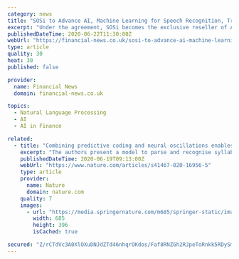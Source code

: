 ```yaml
---
category: news
title: "SOSi to Advance AI, Machine Learning for Speech Recognition, Translation Offerings"
excerpt: "Under the agreement, SOSi becomes the exclusive reseller of AppTek products to US federal, state, and local government entities. As part of the deal, Julian Setian, SOSi´s President and CEO, will become a member of AppTek´s board of directors."
publishedDateTime: 2020-06-22T11:30:00Z
webUrl: "https://financial-news.co.uk/sosi-to-advance-ai-machine-learning-for-speech-recognit/"
type: article
quality: 30
heat: 30
published: false

provider:
  name: Financial News
  domain: financial-news.co.uk

topics:
  - Natural Language Processing
  - AI
  - AI in Finance

related:
  - title: "Combining predictive coding and neural oscillations enables online syllable recognition in natural speech"
    excerpt: "The authors present a model to parse and recognise syllables on-line in natural speech sentences that combine predictive coding and neural oscillations. They use simulations from different versions of the model to establish the importance of both theta-gamma coupling and the reset of accumulated evidence in continuous speech processing."
    publishedDateTime: 2020-06-19T09:13:00Z
    webUrl: "https://www.nature.com/articles/s41467-020-16956-5"
    type: article
    provider:
      name: Nature
      domain: nature.com
    quality: 7
    images:
      - url: "https://media.springernature.com/m685/springer-static/image/art%3A10.1038%2Fs41467-020-16956-5/MediaObjects/41467_2020_16956_Fig1_HTML.png"
        width: 685
        height: 396
        isCached: true

secured: "Z/rCTdVc3A0XlOXuDNJdZTd46nhqrOKdos/Faf8RNZGh2RJpeToRnkk5RDySmvdIFZYHvlJzEaG5QZyFiDFdntta6OtXSc7fTbO1HAc8NXFqP1ukUP3q/RTlSmqgT5lNcudC52MQYP4tbFF1Qt3HDAM55DB48nGHN0rdE9q7JbEdmPiV1aYdGS6M60JMDczjGlV7v6uNZ6VnP+toaoARe9iiI0ah0llqteX7EhBKLhw94tciTgZiq0wnBfhMdnjb1V+bpwHjiJzIkQlk0bHEZfsiWIclnH+TBx/0DWJj/0AK8ZZa1tjzBIlGSlheEY80BiMi4X5t/X3HglCt8iU2Gg==;QsN6jiAHczQSJO9FySqUwA=="
---
```


